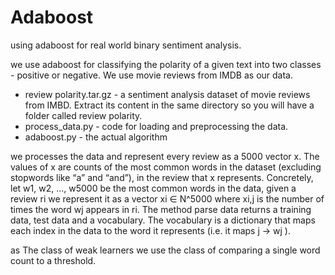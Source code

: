 # Adaboost
using adaboost for real world binary sentiment analysis.

we use adaboost for classifying the polarity of a given text into two classes - positive or negative.
We use movie reviews from IMDB as our data.

- review polarity.tar.gz - a sentiment analysis dataset of movie reviews from IMBD.
Extract its content in the same directory so you will have a folder called review polarity.
- process_data.py - code for loading and preprocessing the data.
- adaboost.py - the actual algorithm

we processes the data and represent every review as a 5000 vector x. 
The values of x are counts of the most common words in the dataset (excluding stopwords like “a” and “and”),
in the review that x represents.
Concretely, let w1, w2, ..., w5000 be the most common words in the data, given a
review ri we represent it as a vector xi ∈ N^5000 where xi,j is the number of times the word wj appears in ri.
The method parse data returns a training data, test data and a vocabulary.
The vocabulary is a dictionary that maps each index in the data to the word it represents (i.e. it maps j -> wj ).

as The class of weak learners we use the class of comparing a single word count to a threshold.
